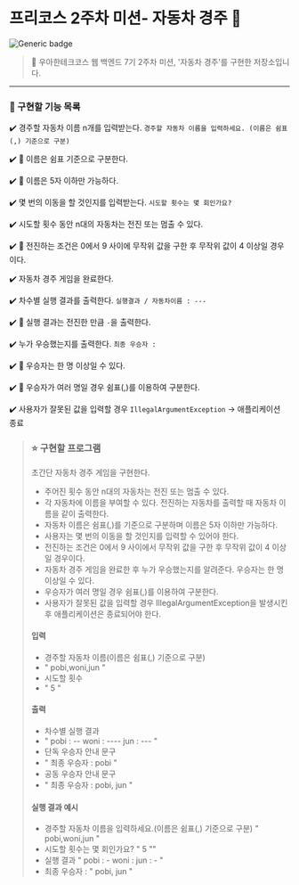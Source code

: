 # 프리코스 2주차 미션- 자동차 경주 🚗


![Generic badge](https://img.shields.io/badge/precourse-week2-green.svg)




> 🔑 우아한테크코스 웹 백엔드 7기 2주차 미션, '자동차 경주'를 구현한 저장소입니다.

---


### 📝 구현할 기능 목록

✔️ 경주할 자동차 이름 n개를 입력받는다. `경주할 자동차 이름을 입력하세요. (이름은 쉼표(,) 기준으로 구분)`

✔️ 🔧 이름은 쉼표 기준으로 구분한다.

✔️ 🔧 이름은 5자 이하만 가능하다.

✔️ 몇 번의 이동을 할 것인지를 입력받는다. `시도할 횟수는 몇 회인가요?`

✔️ 시도할 횟수 동안 n대의 자동차는 전진 또는 멈출 수 있다.

✔️ 🔧 전진하는 조건은 0에서 9 사이에 무작위 값을 구한 후 무작위 값이 4 이상일 경우이다.

✔️ 자동차 경주 게임을 완료한다.

✔️ 차수별 실행 결과를 출력한다. `실행결과 / 자동차이름 : --- `

✔️ 🔧 실행 결과는 전진한 만큼 `-`을 출력한다.

✔️ 누가 우승했는지를 출력한다. `최종 우승자 : `

✔️ 🔧 우승자는 한 명 이상일 수 있다. 

✔️ 🔧 우승자가 여러 명일 경우 쉼표(,)를 이용하여 구분한다.

✔️ 사용자가 잘못된 값을 입력할 경우 `IllegalArgumentException` -> 애플리케이션 종료




> ### ⭐ 구현할 프로그램
> 초간단 자동차 경주 게임을 구현한다.
> - 주어진 횟수 동안 n대의 자동차는 전진 또는 멈출 수 있다.
> - 각 자동차에 이름을 부여할 수 있다. 전진하는 자동차를 출력할 때 자동차 이름을 같이 출력한다.
> - 자동차 이름은 쉼표(,)를 기준으로 구분하며 이름은 5자 이하만 가능하다.
> - 사용자는 몇 번의 이동을 할 것인지를 입력할 수 있어야 한다.
> - 전진하는 조건은 0에서 9 사이에서 무작위 값을 구한 후 무작위 값이 4 이상일 경우이다.
> - 자동차 경주 게임을 완료한 후 누가 우승했는지를 알려준다. 우승자는 한 명 이상일 수 있다.
> - 우승자가 여러 명일 경우 쉼표(,)를 이용하여 구분한다.
> - 사용자가 잘못된 값을 입력할 경우 IllegalArgumentException을 발생시킨 후 애플리케이션은 종료되어야 한다.
> #### 입력
> - 경주할 자동차 이름(이름은 쉼표(,) 기준으로 구분)
> - " pobi,woni,jun "
> - 시도할 횟수 
> - " 5 "
> #### 출력
> - 차수별 실행 결과
> - " pobi : --
    woni : ----
    jun : ---  "
> - 단독 우승자 안내 문구
> - " 최종 우승자 : pobi "
> - 공동 우승자 안내 문구
> - " 최종 우승자 : pobi, jun "
> #### 실행 결과 예시
> - 경주할 자동차 이름을 입력하세요.(이름은 쉼표(,) 기준으로 구분)
    " pobi,woni,jun "
> - 시도할 횟수는 몇 회인가요?
    " 5 ""
> - 실행 결과
" pobi : -
woni :
jun : - "
> - 최종 우승자 : " pobi, jun "




